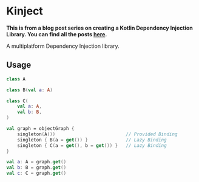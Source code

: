 # Kinject

**This is from a blog post series on creating a Kotlin Dependency Injection Library.
You can find all the posts [here](https://scottpierce.dev/categories/making-a-kotlin-dependency-injection-library/).**

A multiplatform Dependency Injection library.

## Usage

```kotlin
class A

class B(val a: A)

class C(
    val a: A,
    val b: B,
)

val graph = objectGraph {
    singleton(A())                          // Provided Binding
    singleton { B(a = get()) }              // Lazy Binding
    singleton { C(a = get(), b = get()) }   // Lazy Binding
}

val a: A = graph.get()
val b: B = graph.get()
val c: C = graph.get()
```
